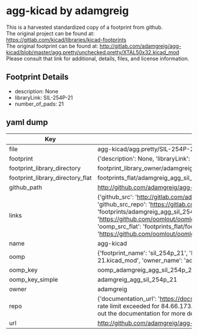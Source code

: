 # agg-kicad by adamgreig  
This is a harvested standardized copy of a footprint from github.  
The original project can be found at:  
https://gitlab.com/kicad/libraries/kicad-footprints  
The original footprint can be found at:
http://gitlab.com/adamgreig/agg-kicad/blob/master/agg.pretty/unchecked.pretty/XTAL50x32.kicad_mod
Please consult that link for additional, details, files, and license information.  
## Footprint Details
* description: None  
* libraryLink: SIL-254P-21  
* number_of_pads: 21  
## yaml dump  
| Key | Value |  
| --- | --- |  
| file | agg-kicad/agg.pretty/SIL-254P-21.kicad_mod |  
| footprint | {'description': None, 'libraryLink': 'SIL-254P-21', 'number_of_pads': 21} |  
| footprint_library_directory | footprint_library_owner/adamgreig_agg-kicad |  
| footprint_library_directory_flat | footprints_flat/adamgreig_agg_sil_254p_21/working |  
| github_path | http://github.com/adamgreig/agg-kicad/blob/master/agg.pretty/SIL-254P-21.kicad_mod |  
| links | {'github_src': 'http://gitlab.com/adamgreig/agg-kicad/blob/master/agg.pretty/unchecked.pretty/XTAL50x32.kicad_mod', 'github_src_repo': 'https://gitlab.com/kicad/libraries/kicad-footprints', 'oomp_bot': 'footprints/adamgreig_agg_sil_254p_21/working', 'oomp_bot_github': 'https://github.com/oomlout/oomlout_oomp_footprint_bot/tree/main/footprints/adamgreig_agg_sil_254p_21/working', 'oomp_src_flat': 'footprints_flat/footprints_flat/adamgreig_agg_sil_254p_21/working', 'oomp_src_flat_github': 'https://github.com/oomlout/oomlout_oomp_footprint_src/tree/main/footprints_flat/adamgreig_agg_sil_254p_21/working'} |  
| name | agg-kicad |  
| oomp | {'footprint_name': 'sil_254p_21', 'library_name': 'agg', 'original_filename': 'agg-kicad/agg.pretty/SIL-254P-21.kicad_mod', 'owner_name': 'adamgreig'} |  
| oomp_key | oomp_adamgreig_agg_sil_254p_21 |  
| oomp_key_simple | adamgreig_agg_sil_254p_21 |  
| owner | adamgreig |  
| repo | {'documentation_url': 'https://docs.github.com/rest/overview/resources-in-the-rest-api#rate-limiting', 'message': "API rate limit exceeded for 84.66.173.59. (But here's the good news: Authenticated requests get a higher rate limit. Check out the documentation for more details.)"} |  
| url | http://github.com/adamgreig/agg-kicad |  

